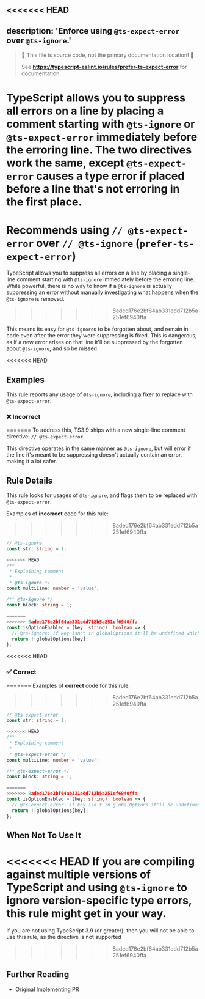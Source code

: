 <<<<<<< HEAD
---
description: 'Enforce using `@ts-expect-error` over `@ts-ignore`.'
---

> 🛑 This file is source code, not the primary documentation location! 🛑
>
> See **https://typescript-eslint.io/rules/prefer-ts-expect-error** for documentation.

TypeScript allows you to suppress all errors on a line by placing a comment starting with `@ts-ignore` or `@ts-expect-error` immediately before the erroring line.
The two directives work the same, except `@ts-expect-error` causes a type error if placed before a line that's not erroring in the first place.
=======
# Recommends using `// @ts-expect-error` over `// @ts-ignore` (`prefer-ts-expect-error`)

TypeScript allows you to suppress all errors on a line by placing a single-line comment starting with `@ts-ignore` immediately before the erroring line.
While powerful, there is no way to know if a `@ts-ignore` is actually suppressing an error without manually investigating what happens when the `@ts-ignore` is removed.
>>>>>>> 8aded176e2bf64ab331edd712b5a251ef6940ffa

This means its easy for `@ts-ignore`s to be forgotten about, and remain in code even after the error they were suppressing is fixed.
This is dangerous, as if a new error arises on that line it'll be suppressed by the forgotten about `@ts-ignore`, and so be missed.

<<<<<<< HEAD
## Examples

This rule reports any usage of `@ts-ignore`, including a fixer to replace with `@ts-expect-error`.

<!--tabs-->

### ❌ Incorrect
=======
To address this, TS3.9 ships with a new single-line comment directive: `// @ts-expect-error`.

This directive operates in the same manner as `@ts-ignore`, but will error if the line it's meant to be suppressing doesn't actually contain an error, making it a lot safer.

## Rule Details

This rule looks for usages of `@ts-ignore`, and flags them to be replaced with `@ts-expect-error`.

Examples of **incorrect** code for this rule:
>>>>>>> 8aded176e2bf64ab331edd712b5a251ef6940ffa

```ts
// @ts-ignore
const str: string = 1;

<<<<<<< HEAD
/**
 * Explaining comment
 *
 * @ts-ignore */
const multiLine: number = 'value';

/** @ts-ignore */
const block: string = 1;

=======
>>>>>>> 8aded176e2bf64ab331edd712b5a251ef6940ffa
const isOptionEnabled = (key: string): boolean => {
  // @ts-ignore: if key isn't in globalOptions it'll be undefined which is false
  return !!globalOptions[key];
};
```

<<<<<<< HEAD
### ✅ Correct
=======
Examples of **correct** code for this rule:
>>>>>>> 8aded176e2bf64ab331edd712b5a251ef6940ffa

```ts
// @ts-expect-error
const str: string = 1;

<<<<<<< HEAD
/**
 * Explaining comment
 *
 * @ts-expect-error */
const multiLine: number = 'value';

/** @ts-expect-error */
const block: string = 1;

=======
>>>>>>> 8aded176e2bf64ab331edd712b5a251ef6940ffa
const isOptionEnabled = (key: string): boolean => {
  // @ts-expect-error: if key isn't in globalOptions it'll be undefined which is false
  return !!globalOptions[key];
};
```

## When Not To Use It

<<<<<<< HEAD
If you are compiling against multiple versions of TypeScript and using `@ts-ignore` to ignore version-specific type errors, this rule might get in your way.
=======
If you are not using TypeScript 3.9 (or greater), then you will not be able to use this rule, as the directive is not supported
>>>>>>> 8aded176e2bf64ab331edd712b5a251ef6940ffa

## Further Reading

- [Original Implementing PR](https://github.com/microsoft/TypeScript/pull/36014)
